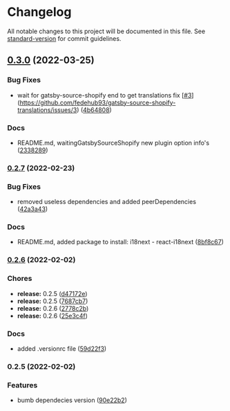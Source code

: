 # Changelog

All notable changes to this project will be documented in this file. See [standard-version](https://github.com/conventional-changelog/standard-version) for commit guidelines.

## [0.3.0](https://github.com/fedehub93/gatsby-source-shopify-translations/compare/v0.2.7...v0.3.0) (2022-03-25)


### Bug Fixes

* wait for gatsby-source-shopify end to get translations fix [[#3](https://github.com/fedehub93/gatsby-source-shopify-translations/issues/3)](https://github.com/fedehub93/gatsby-source-shopify-translations/issues/3) ([4b64808](https://github.com/fedehub93/gatsby-source-shopify-translations/commit/4b648083525b940f6b6c68493b114c844cb3bb3f))


### Docs

* README.md, waitingGatsbySourceShopify new plugin option info's ([2338289](https://github.com/fedehub93/gatsby-source-shopify-translations/commit/2338289b39784f6c65cbd2263f027bf76ced1dcb))

### [0.2.7](https://github.com/fedehub93/gatsby-source-shopify-translations/compare/v0.2.6...v0.2.7) (2022-02-23)


### Bug Fixes

* removed useless dependencies and added peerDependencies ([42a3a43](https://github.com/fedehub93/gatsby-source-shopify-translations/commit/42a3a433f862dc24fd73614ffeffc412ed3637a0))


### Docs

* README.md, added package to install: i18next - react-i18next ([8bf8c67](https://github.com/fedehub93/gatsby-source-shopify-translations/commit/8bf8c678d370540b21c3f2d447dd05e828dfeedf))

### [0.2.6](https://github.com/fedehub93/gatsby-source-shopify-translations/compare/v0.2.5...v0.2.6) (2022-02-02)


### Chores

* **release:** 0.2.5 ([d47172e](https://github.com/fedehub93/gatsby-source-shopify-translations/commit/d47172e73127e0383fdacc337b4631d135f5d8d3))
* **release:** 0.2.5 ([7687cb7](https://github.com/fedehub93/gatsby-source-shopify-translations/commit/7687cb78a269f569fc87bb997394dbe7490e92a0))
* **release:** 0.2.6 ([2778c2b](https://github.com/fedehub93/gatsby-source-shopify-translations/commit/2778c2bd7a770f574b4e1f0e33d0912a738197af))
* **release:** 0.2.6 ([25e3c4f](https://github.com/fedehub93/gatsby-source-shopify-translations/commit/25e3c4f26158b61a59338fb555446594fe7c832a))


### Docs

* added .versionrc file ([59d22f3](https://github.com/fedehub93/gatsby-source-shopify-translations/commit/59d22f3d60d3d109a35cf4188e6f51f4e507dc92))

### 0.2.5 (2022-02-02)


### Features

* bumb dependecies version ([90e22b2](https://github.com/fedehub93/gatsby-source-shopify-translations/commit/90e22b2d77dd079cfdc503ee7140fac001ec49c6))
